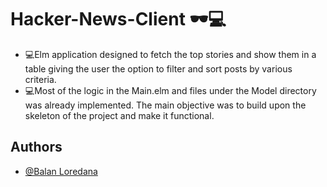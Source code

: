 # Hacker-News-Client 🕶💻

- 💻Elm application designed to fetch the top stories and show them in a table giving the user the option to filter and sort posts by various criteria.
- 💻Most of the logic in the Main.elm and files under the Model directory was already implemented. The main objective was to build upon the skeleton of the project and make it functional.

## Authors

- [@Balan Loredana](https://github.com/LoredanaBln)
